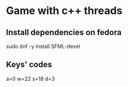 # Game with c++ threads

## Install dependencies on fedora
sudo dnf -y install SFML-devel

## Keys' codes
a=0
w=22
s=18
d=3

